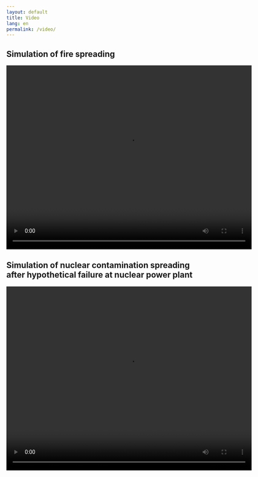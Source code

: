 ```yaml
---
layout: default
title: Video
lang: en
permalink: /video/
---
```


## Simulation of fire spreading

<video width="640" height="480" loop="loop" controls>
    <source src="{{ "/videos/fire-spreading.mp4" | relative_url }}" type="video/mp4; codecs=avc1.42E01E,mp4a.40.2">
</video>

## Simulation of nuclear contamination spreading after hypothetical failure at nuclear power plant

<video width="640" height="480" loop="loop" controls>
    <source src="{{ "/videos/nuclear.webm" | relative_url }}" type="video/webm; codecs=vp8,vorbis">
</video>
